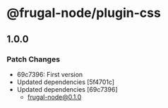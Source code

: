 # @frugal-node/plugin-css

## 1.0.0

### Patch Changes

- 69c7396: First version
- Updated dependencies [5f4701c]
- Updated dependencies [69c7396]
  - frugal-node@0.1.0
